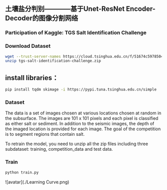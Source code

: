## 土壤盐分判别————基于Unet-ResNet Encoder-Decoder的图像分割网络  
### Participation of Kaggle: TGS Salt Identification Challenge  
### Download Dataset   
```bash
wget --trust-server-names https://cloud.tsinghua.edu.cn/f/51674c597850411cb39c/?dl=1
unzip tgs-salt-identification-challenge.zip
```
## install libraries：  
```bash
pip install tqdm skimage -i https://pypi.tuna.tsinghua.edu.cn/simple  

```
### Dataset  
The data is a set of images chosen at various locations chosen at random in the subsurface. The images are 101 x 101 pixels and each pixel is classified as either salt or sediment. In addition to the seismic images, the depth of the imaged location is provided for each image. The goal of the competition is to segment regions that contain salt.  

To retrain the model, you need to unzip all the zip files including three subdataset: training, competition_data and test data.  

### Train
```bash
python train.py
```
![avatar](./Learning Curve.png)
